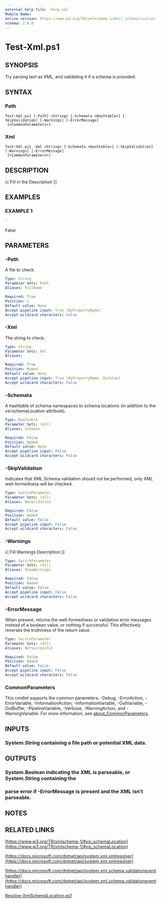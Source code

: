 ```yaml
---
external help file: -help.xml
Module Name:
online version: https://www.w3.org/TR/xmlschema-1/#xsi_schemaLocation
schema: 2.0.0
---
```


# Test-Xml.ps1

## SYNOPSIS
Try parsing text as XML, and validating it if a schema is provided.

## SYNTAX

### Path
```
Test-Xml.ps1 [-Path] <String> [-Schemata <Hashtable>] [-SkipValidation] [-Warnings] [-ErrorMessage]
 [<CommonParameters>]
```

### Xml
```
Test-Xml.ps1 -Xml <String> [-Schemata <Hashtable>] [-SkipValidation] [-Warnings] [-ErrorMessage]
 [<CommonParameters>]
```

## DESCRIPTION
{{ Fill in the Description }}

## EXAMPLES

### EXAMPLE 1
```
'
```

False

## PARAMETERS

### -Path
A file to check.

```yaml
Type: String
Parameter Sets: Path
Aliases: FullName

Required: True
Position: 1
Default value: None
Accept pipeline input: True (ByPropertyName)
Accept wildcard characters: False
```

### -Xml
The string to check.

```yaml
Type: String
Parameter Sets: Xml
Aliases:

Required: True
Position: Named
Default value: None
Accept pipeline input: True (ByPropertyName, ByValue)
Accept wildcard characters: False
```

### -Schemata
A hashtable of schema namespaces to schema locations (in addition to the xsi:schemaLocation attribute).

```yaml
Type: Hashtable
Parameter Sets: (All)
Aliases: Schemas

Required: False
Position: Named
Default value: None
Accept pipeline input: False
Accept wildcard characters: False
```

### -SkipValidation
Indicates that XML Schema validation should not be performed, only XML well-formedness will be checked.

```yaml
Type: SwitchParameter
Parameter Sets: (All)
Aliases: NoValidation

Required: False
Position: Named
Default value: False
Accept pipeline input: False
Accept wildcard characters: False
```

### -Warnings
{{ Fill Warnings Description }}

```yaml
Type: SwitchParameter
Parameter Sets: (All)
Aliases: ShowWarnings

Required: False
Position: Named
Default value: False
Accept pipeline input: False
Accept wildcard characters: False
```

### -ErrorMessage
When present, returns the well-formedness or validation error messages instead of a boolean value,
or nothing if successful.
This effectively reverses the truthiness of the return value.

```yaml
Type: SwitchParameter
Parameter Sets: (All)
Aliases: NotSuccessful

Required: False
Position: Named
Default value: False
Accept pipeline input: False
Accept wildcard characters: False
```

### CommonParameters
This cmdlet supports the common parameters: -Debug, -ErrorAction, -ErrorVariable, -InformationAction, -InformationVariable, -OutVariable, -OutBuffer, -PipelineVariable, -Verbose, -WarningAction, and -WarningVariable. For more information, see [about_CommonParameters](http://go.microsoft.com/fwlink/?LinkID=113216).

## INPUTS

### System.String containing a file path or potential XML data.
## OUTPUTS

### System.Boolean indicating the XML is parseable, or System.String containing the
### parse error if -ErrorMessage is present and the XML isn't parseable.
## NOTES

## RELATED LINKS

[https://www.w3.org/TR/xmlschema-1/#xsi_schemaLocation](https://www.w3.org/TR/xmlschema-1/#xsi_schemaLocation)

[https://docs.microsoft.com/dotnet/api/system.xml.xmlresolver](https://docs.microsoft.com/dotnet/api/system.xml.xmlresolver)

[https://docs.microsoft.com/dotnet/api/system.xml.schema.validationeventhandler](https://docs.microsoft.com/dotnet/api/system.xml.schema.validationeventhandler)

[Resolve-XmlSchemaLocation.ps1]()

